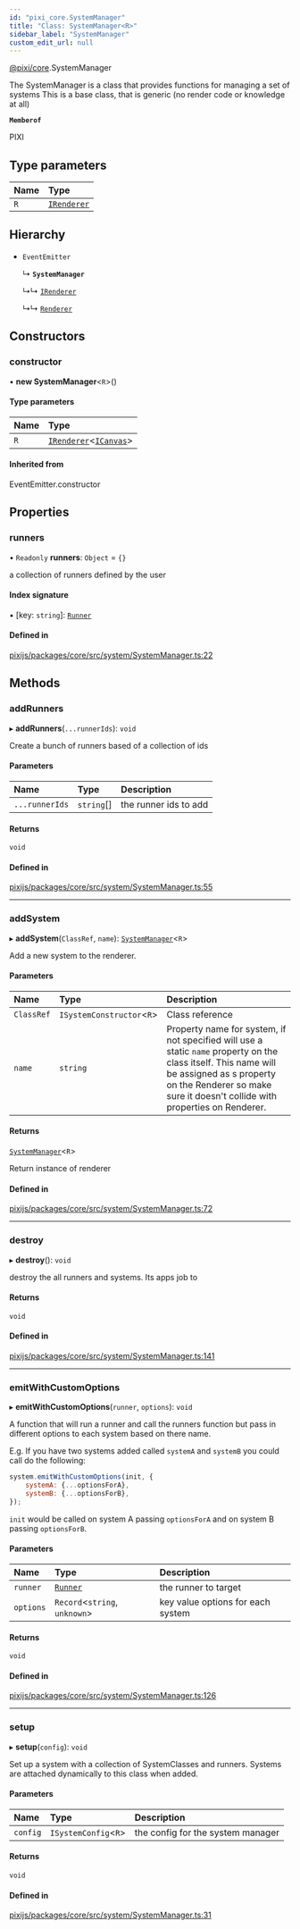 ```yaml
---
id: "pixi_core.SystemManager"
title: "Class: SystemManager<R>"
sidebar_label: "SystemManager"
custom_edit_url: null
---
```


[@pixi/core](../modules/pixi_core.md).SystemManager

The SystemManager is a class that provides functions for managing a set of systems
This is a base class, that is generic (no render code or knowledge at all)

**`Memberof`**

PIXI

## Type parameters

| Name | Type |
| :------ | :------ |
| `R` | [`IRenderer`](../interfaces/pixi_core.IRenderer.md) |

## Hierarchy

- `EventEmitter`

  ↳ **`SystemManager`**

  ↳↳ [`IRenderer`](../interfaces/pixi_core.IRenderer.md)

  ↳↳ [`Renderer`](pixi_core.Renderer.md)

## Constructors

### constructor

• **new SystemManager**<`R`\>()

#### Type parameters

| Name | Type |
| :------ | :------ |
| `R` | [`IRenderer`](../interfaces/pixi_core.IRenderer.md)<[`ICanvas`](../interfaces/pixi_core.ICanvas.md)\> |

#### Inherited from

EventEmitter.constructor

## Properties

### runners

• `Readonly` **runners**: `Object` = `{}`

a collection of runners defined by the user

#### Index signature

▪ [key: `string`]: [`Runner`](pixi_core.Runner.md)

#### Defined in

[pixijs/packages/core/src/system/SystemManager.ts:22](https://github.com/pixijs/pixijs/blob/2194fe5c5/packages/core/src/system/SystemManager.ts#L22)

## Methods

### addRunners

▸ **addRunners**(`...runnerIds`): `void`

Create a bunch of runners based of a collection of ids

#### Parameters

| Name | Type | Description |
| :------ | :------ | :------ |
| `...runnerIds` | `string`[] | the runner ids to add |

#### Returns

`void`

#### Defined in

[pixijs/packages/core/src/system/SystemManager.ts:55](https://github.com/pixijs/pixijs/blob/2194fe5c5/packages/core/src/system/SystemManager.ts#L55)

___

### addSystem

▸ **addSystem**(`ClassRef`, `name`): [`SystemManager`](pixi_core.SystemManager.md)<`R`\>

Add a new system to the renderer.

#### Parameters

| Name | Type | Description |
| :------ | :------ | :------ |
| `ClassRef` | `ISystemConstructor`<`R`\> | Class reference |
| `name` | `string` | Property name for system, if not specified will use a static `name` property on the class itself. This name will be assigned as s property on the Renderer so make sure it doesn't collide with properties on Renderer. |

#### Returns

[`SystemManager`](pixi_core.SystemManager.md)<`R`\>

Return instance of renderer

#### Defined in

[pixijs/packages/core/src/system/SystemManager.ts:72](https://github.com/pixijs/pixijs/blob/2194fe5c5/packages/core/src/system/SystemManager.ts#L72)

___

### destroy

▸ **destroy**(): `void`

destroy the all runners and systems. Its apps job to

#### Returns

`void`

#### Defined in

[pixijs/packages/core/src/system/SystemManager.ts:141](https://github.com/pixijs/pixijs/blob/2194fe5c5/packages/core/src/system/SystemManager.ts#L141)

___

### emitWithCustomOptions

▸ **emitWithCustomOptions**(`runner`, `options`): `void`

A function that will run a runner and call the runners function but pass in different options
to each system based on there name.

E.g. If you have two systems added called `systemA` and `systemB` you could call do the following:

```js
system.emitWithCustomOptions(init, {
    systemA: {...optionsForA},
    systemB: {...optionsForB},
});
```

`init` would be called on system A passing `optionsForA` and on system B passing `optionsForB`.

#### Parameters

| Name | Type | Description |
| :------ | :------ | :------ |
| `runner` | [`Runner`](pixi_core.Runner.md) | the runner to target |
| `options` | `Record`<`string`, `unknown`\> | key value options for each system |

#### Returns

`void`

#### Defined in

[pixijs/packages/core/src/system/SystemManager.ts:126](https://github.com/pixijs/pixijs/blob/2194fe5c5/packages/core/src/system/SystemManager.ts#L126)

___

### setup

▸ **setup**(`config`): `void`

Set up a system with a collection of SystemClasses and runners.
Systems are attached dynamically to this class when added.

#### Parameters

| Name | Type | Description |
| :------ | :------ | :------ |
| `config` | `ISystemConfig`<`R`\> | the config for the system manager |

#### Returns

`void`

#### Defined in

[pixijs/packages/core/src/system/SystemManager.ts:31](https://github.com/pixijs/pixijs/blob/2194fe5c5/packages/core/src/system/SystemManager.ts#L31)
